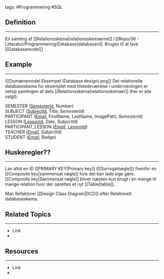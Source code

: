 tags: #Programmering #SQL

## Definition 
---
En samling af [[Relationsskema|relationsskemaerne]] i [[Repo/06 - Litteratur/Programmering/Database|databasen]].
Bruges til at lave [[Databasemodel]]

## Example
---
![[Domænemodel Eksempel (Database design).png]]
Det relationelle databaseskema for eksemplet med tilstedeværelse i undervisningen er netop samlingen af dets [[Relationsskema|relationsskemaer]] (her er alle valgt):

SEMESTER (<u>SemesterId</u>, Number)  
SUBJECT (<u>SubjectId</u>, Title, <span class="red">*SemesterId*</span>)  
PARTICIPANT (<u>Email</u>, FirstName, LastName, ImagePath, <span class="red">*SemesterId*</span>)  
LESSON (<u>LessonId</u>, Date, <span class="red">*SubjectId*</span>)  
PARTICIPANT_LESSON (<span class="red"><u>*Email*</u></span>, <span class="red"><u>*LessonId*</u></span>)  
TEACHER (<span class="red"><u>*Email*</u></span>, <span class="red">*SubjectId*</span>)  
STUDENT (<span class="red"><u>*Email*</u></span>, Badge)


## Huskeregler??
---
Lav altid en ID [[PRIMARY KEY|Primary key]] ([[Surrogatnøgle]]) fremfor en [[Composite key|sammensat nøgle]] hvis det kan lade sige gøre.
[[Composite key|Sammensat nøgle]] bliver næsten kun brugt i en mange til mange relation hvor der oprettes et nyt [[Table|table]].

Man Refaktorer [[Design Class Diagram|DCD]] efter Relationelt databaseskema.

## Related Topics
---
- Link
- 

## Resources
---
- Link
- 